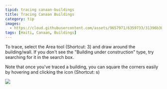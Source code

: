 ```yaml
---
tipid: tracing canaan-buildings
title: Tracing Canaan Buildings
category: tip
images:
  - https://cloud.githubusercontent.com/assets/9657971/6359733/31396b30-bc43-11e4-8780-c661dfc96d7c.png
tags: [Haiti, Canaan, Buildings]
---
```


To trace, select the Area tool (Shortcut: 3) and draw around the building/wall. If you don't see the "Building under construction" type, try searching for it in the search box. 

Note that once you've traced a building, you can square the corners easily by hovering and clicking the icon (Shortcut: s)


![](https://cloud.githubusercontent.com/assets/9657971/6359769/5e94f216-bc43-11e4-8bf3-11fa9306acae.gif)
